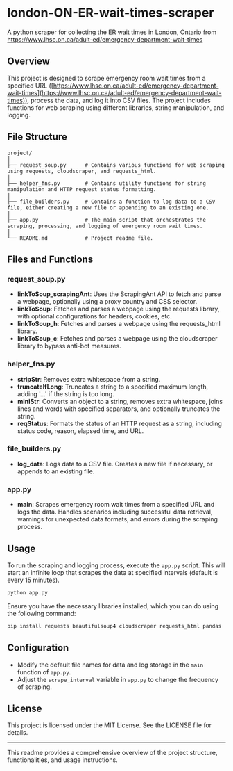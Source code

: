 # london-ON-ER-wait-times-scraper
 A python scraper for collecting the ER wait times in London, Ontario from https://www.lhsc.on.ca/adult-ed/emergency-department-wait-times


## Overview
This project is designed to scrape emergency room wait times from a specified URL ([https://www.lhsc.on.ca/adult-ed/emergency-department-wait-times](https://www.lhsc.on.ca/adult-ed/emergency-department-wait-times)), process the data, and log it into CSV files. The project includes functions for web scraping using different libraries, string manipulation, and logging.

## File Structure

```
project/
│
├── request_soup.py      # Contains various functions for web scraping using requests, cloudscraper, and requests_html.
│
├── helper_fns.py        # Contains utility functions for string manipulation and HTTP request status formatting.
│
├── file_builders.py     # Contains a function to log data to a CSV file, either creating a new file or appending to an existing one.
│
├── app.py               # The main script that orchestrates the scraping, processing, and logging of emergency room wait times.
│
└── README.md            # Project readme file.
```

## Files and Functions

### request_soup.py
- **linkToSoup_scrapingAnt**: Uses the ScrapingAnt API to fetch and parse a webpage, optionally using a proxy country and CSS selector.
- **linkToSoup**: Fetches and parses a webpage using the requests library, with optional configurations for headers, cookies, etc.
- **linkToSoup_h**: Fetches and parses a webpage using the requests_html library.
- **linkToSoup_c**: Fetches and parses a webpage using the cloudscraper library to bypass anti-bot measures.

### helper_fns.py
- **stripStr**: Removes extra whitespace from a string.
- **truncateIfLong**: Truncates a string to a specified maximum length, adding '...' if the string is too long.
- **miniStr**: Converts an object to a string, removes extra whitespace, joins lines and words with specified separators, and optionally truncates the string.
- **reqStatus**: Formats the status of an HTTP request as a string, including status code, reason, elapsed time, and URL.

### file_builders.py
- **log_data**: Logs data to a CSV file. Creates a new file if necessary, or appends to an existing file.

### app.py
- **main**: Scrapes emergency room wait times from a specified URL and logs the data. Handles scenarios including successful data retrieval, warnings for unexpected data formats, and errors during the scraping process.

## Usage

To run the scraping and logging process, execute the `app.py` script. This will start an infinite loop that scrapes the data at specified intervals (default is every 15 minutes).

```bash
python app.py
```

Ensure you have the necessary libraries installed, which you can do using the following command:

```bash
pip install requests beautifulsoup4 cloudscraper requests_html pandas
```

## Configuration

- Modify the default file names for data and log storage in the `main` function of `app.py`.
- Adjust the `scrape_interval` variable in `app.py` to change the frequency of scraping.

## License

This project is licensed under the MIT License. See the LICENSE file for details.

---

This readme provides a comprehensive overview of the project structure, functionalities, and usage instructions.
